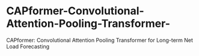 # CAPformer-Convolutional-Attention-Pooling-Transformer-
CAPformer: Convolutional Attention Pooling Transformer for Long-term Net Load Forecasting
